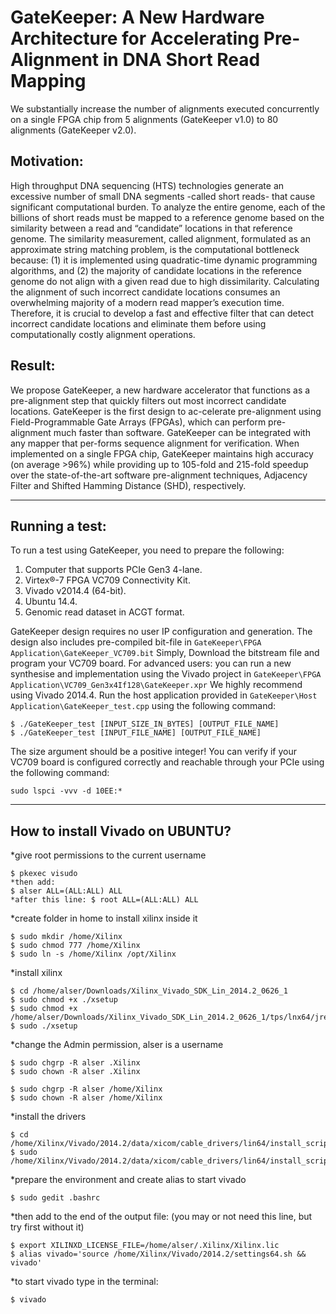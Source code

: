 # **GateKeeper: A New Hardware Architecture for Accelerating Pre-Alignment in DNA Short Read Mapping**

We substantially increase the number of alignments executed concurrently on a single FPGA chip from 5 alignments (GateKeeper v1.0) to 80 alignments (GateKeeper v2.0). 

## Motivation:
High throughput DNA sequencing (HTS) technologies generate an excessive number of small DNA segments -called short reads- that cause significant computational burden. To analyze the entire genome, each of the billions of short reads must be mapped to a reference genome based on the similarity between a read and “candidate” locations in that reference genome. The similarity measurement, called alignment, formulated as an approximate string matching problem, is the computational bottleneck because: (1) it is implemented using quadratic-time dynamic programming algorithms, and (2) the majority of candidate locations in the reference genome do not align with a given read due to high dissimilarity. Calculating the alignment of such incorrect candidate locations consumes an overwhelming majority of a modern read mapper’s execution time. Therefore, it is crucial to develop a fast and effective filter that can detect incorrect candidate locations and eliminate them before using computationally costly alignment operations. 
## Result:
We propose GateKeeper, a new hardware accelerator that functions as a pre-alignment step that quickly filters out most incorrect candidate locations. GateKeeper is the first design to ac-celerate pre-alignment using Field-Programmable Gate Arrays (FPGAs), which can perform pre-alignment much faster than software. GateKeeper can be integrated with any mapper that per-forms sequence alignment for verification. When implemented on a single FPGA chip, GateKeeper maintains high accuracy (on average >96%) while providing up to 105-fold and 215-fold speedup over the state-of-the-art software pre-alignment techniques, Adjacency Filter and Shifted Hamming Distance (SHD), respectively.


***

## Running a test:
To run a test using GateKeeper, you need to prepare the following:
1. Computer that supports PCIe Gen3 4-lane.
2. Virtex®-7 FPGA VC709 Connectivity Kit.
3. Vivado v2014.4 (64-bit).
4. Ubuntu 14.4.
5. Genomic read dataset in ACGT format.

GateKeeper design requires no user IP configuration and generation. The design also includes pre-compiled bit-file in
```GateKeeper\FPGA Application\GateKeeper_VC709.bit```
Simply, Download the bitstream file and program your VC709 board. For advanced users: you can run a new synthesise and implementation using the Vivado project in ```GateKeeper\FPGA Application\VC709_Gen3x4If128\GateKeeper.xpr``` We highly recommend using Vivado 2014.4. 
Run the host application provided in ```GateKeeper\Host Application\GateKeeper_test.cpp``` using the following command:

```
$ ./GateKeeper_test [INPUT_SIZE_IN_BYTES] [OUTPUT_FILE_NAME]
$ ./GateKeeper_test [INPUT_FILE_NAME] [OUTPUT_FILE_NAME]
```
The size argument should be a positive integer!
You can verify if your VC709 board is configured correctly and reachable through your PCIe using the following command:

```
sudo lspci -vvv -d 10EE:*
```


***

## How to install Vivado on UBUNTU?
*give root permissions to the current username
```
$ pkexec visudo
*then add: 
$ alser ALL=(ALL:ALL) ALL
*after this line: $ root ALL=(ALL:ALL) ALL
```

*create folder in home to install xilinx inside it
```
$ sudo mkdir /home/Xilinx
$ sudo chmod 777 /home/Xilinx
$ sudo ln -s /home/Xilinx /opt/Xilinx
```

*install xilinx
```
$ cd /home/alser/Downloads/Xilinx_Vivado_SDK_Lin_2014.2_0626_1 
$ sudo chmod +x ./xsetup
$ sudo chmod +x /home/alser/Downloads/Xilinx_Vivado_SDK_Lin_2014.2_0626_1/tps/lnx64/jre/bin
$ sudo ./xsetup 
```
*change the Admin permission, alser is a username
```
$ sudo chgrp -R alser .Xilinx
$ sudo chown -R alser .Xilinx

$ sudo chgrp -R alser /home/Xilinx
$ sudo chown -R alser /home/Xilinx
```
*install the drivers
```
$ cd /home/Xilinx/Vivado/2014.2/data/xicom/cable_drivers/lin64/install_script/install_drivers/
$ sudo /home/Xilinx/Vivado/2014.2/data/xicom/cable_drivers/lin64/install_script/install_drivers/install_drivers
```
*prepare the environment and create alias to start vivado
```
$ sudo gedit .bashrc
```
*then add to the end of the output file:
(you may or not need this line, but try first without it)
```
$ export XILINXD_LICENSE_FILE=/home/alser/.Xilinx/Xilinx.lic
$ alias vivado='source /home/Xilinx/Vivado/2014.2/settings64.sh && vivado'
```
*to start vivado type in the terminal: 
```
$ vivado
````
